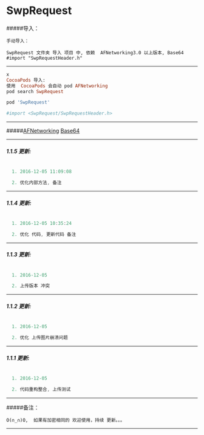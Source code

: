 # SwpRequest

#####导入：

```
手动导入：

SwpRequest 文件夹 导入 项目 中, 依赖  AFNetworking3.0 以上版本, Base64
#import "SwpRequestHeader.h"
```
---

```ruby
x
CocoaPods 导入:
使用  CocoaPods 会自动 pod AFNetworking
pod search SwpRequest

pod 'SwpRequest'

#import <SwpRequest/SwpRequestHeader.h>

```
---
#####[AFNetworking](https://github.com/AFNetworking/AFNetworking)     [Base64](https://github.com/nicklockwood/Base64)

---

##### 1.1.5 更新:
```Objective-C

  1. 2016-12-05 11:09:08

  2. 优化内部方法, 备注

```

---


##### 1.1.4 更新:
```Objective-C

  1. 2016-12-05 10:35:24

  2. 优化 代码, 更新代码 备注

```

---

##### 1.1.3 更新:
```Objective-C

  1. 2016-12-05

  2. 上传版本 冲突

```


---

##### 1.1.2 更新:
```Objective-C

  1. 2016-12-05

  2. 优化 上传图片崩溃问题

```

---

##### 1.1.1 更新:

```Objective-C

  1. 2016-12-05

  2. 代码重构整合, 上传测试

```

---

#####备注：
```
O(∩_∩)O,  如果有加密相同的 欢迎使用，持续 更新。。。
```
---
